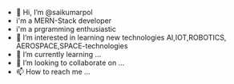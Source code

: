 - 👋 Hi, I’m @saikumarpol
- i'm a  MERN-Stack developer
- i'm a prgramming enthusiastic
- 👀 I’m interested in learning new technologies AI,IOT,ROBOTICS, AEROSPACE,SPACE-technologies
- 🌱 I’m currently learning ...
- 💞️ I’m looking to collaborate on ...
- 📫 How to reach me ...

<!---
saikumarpol/saikumarpol is a ✨ special ✨ repository because its `README.md` (this file) appears on your GitHub profile.
You can click the Preview link to take a look at your changes.
--->
